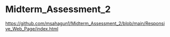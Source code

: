 # Midterm_Assessment_2
https://github.com/msahagun1/Midterm_Assessment_2/blob/main/Responsive_Web_Page/index.html
